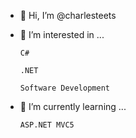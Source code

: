 - 👋 Hi, I’m @charlesteets


- 👀 I’m interested in ...

      C#
      
      .NET
      
      Software Development
      
      
- 🌱 I’m currently learning ...

      ASP.NET MVC5
      

<!---
charlesteets/charlesteets is a ✨ special ✨ repository because its `README.md` (this file) appears on your GitHub profile.
You can click the Preview link to take a look at your changes.
--->
